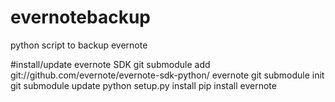 # evernotebackup
python script to backup evernote

#install/update evernote SDK
git submodule add git://github.com/evernote/evernote-sdk-python/ evernote
git submodule init
git submodule update
python setup.py install
pip install evernote
